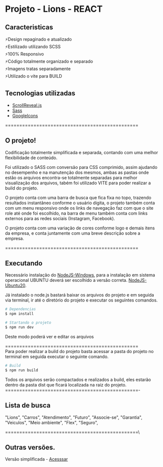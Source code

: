 # Projeto - Lions - REACT

## Caracteristicas

⚡️Design repaginado e atualizado\
⚡️Estilizado utilizando SCSS\
⚡️100% Responsivo\
⚡️Código totalmente organizado e separado\
⚡️Imagens tratas separadamente\
⚡️Utilizado o vite para BUILD

## Tecnologias utilizadas

-   [ScrollReveal.js](https://scrollrevealjs.org/)
-   [Sass](https://sass-lang.com/documentation)
-   [GoogleIcons](https://fonts.google.com/icons)

===============================================

## O projeto!

Codificação totalmente simplificada e separada, contando com uma melhor flexibilidade de conteúdo.

Foi utilizado o SASS com conversão para CSS comprimido, assim ajudando no desempenho e na manutenção dos mesmos, ambas as pastas onde estão os arquivos encontra-se totalmente separadas para melhor visualização dos arquivos, tabém foi utilizado VITE para poder realizar a build do projeto.

O projeto conta com uma barra de busca que fica fixa no topo, trazendo resultados instantâneo conforme o usuário digita, o projeto também conta com um menu responsivo onde os links de navegação faz com que o site role até onde foi escolhido, na barra de menu também conta com links externos para as redes sociais (Instagram, Facebook).

O projeto conta com uma variação de cores conforme logo e demais itens da empresa, e conta juntamente com uma breve descrição sobre a empresa.

===============================================

## Executando

Necessário instalação do [NodeJS-Windows](https://nodejs.org/pt), para a instalação em sistema operacional UBUNTU deverá ser escolhido a versão correta. [NodeJS-Ubuntu20](https://www.digitalocean.com/community/tutorials/how-to-install-node-js-on-ubuntu-20-04-pt).

Já instalado o node.js bastará baixar os arquivos do projeto e em seguida via terminal, ir até o diretório do projeto e executar os seguintes comandos.

```bash
# Dependencias
$ npm install

# Startando o projeto
$ npm run dev
```

Deste modo poderá ver e editar os arquivos

===============================================\
Para poder realizar a build do projeto basta acessar a pasta do projeto no terminal em seguida executar o seguinte comando.

```bash
# Build
$ npm run build
```

Todos os arquivos serão compactados e realizados a build, eles estarão dentro da pasta dist que ficará localizada na raiz do projeto.
===============================================-

## Lista de busca

"Lions",
"Carros",
"Atendimento",
"Futuro",
"Associe-se",
"Garantia",
"Veiculos",
"Meio ambiente",
"Flex",
"Seguro",

===============================================\

## Outras versões.

Versão simplificada - [Acesssar](https://github.com/jamersonjds/lions-port)
